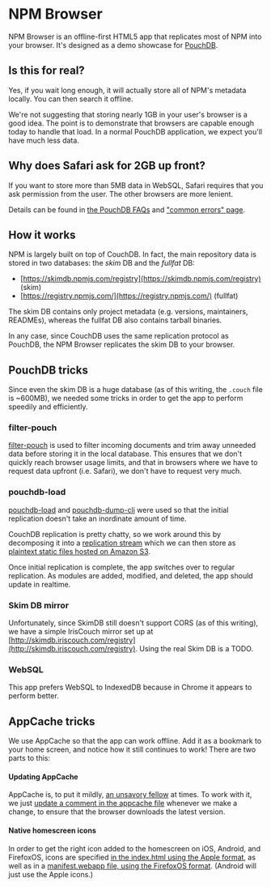 NPM Browser
========

NPM Browser is an offline-first HTML5 app that replicates most of NPM into your browser. It's designed as a demo showcase for [PouchDB](http://pouchdb.com).

Is this for real?
----------

Yes, if you wait long enough, it will actually store all of NPM's metadata locally. You can then search it offline.

We're not suggesting that storing nearly 1GB in your user's browser is a good idea. The point is to demonstrate that browsers are capable enough today to handle that load. In a normal PouchDB application, we expect you'll have much less data.

Why does Safari ask for 2GB up front?
--------

If you want to store more than 5MB data in WebSQL, Safari requires that you ask permission from the user. The other browsers are more lenient.

Details can be found in [the PouchDB FAQs](http://pouchdb.com/faq.html#data_limits) and ["common errors" page](http://pouchdb.com/errors.html#not_enough_space).


How it works
------

NPM is largely built on top of CouchDB. In fact, the main repository data is stored in two databases: the *skim* DB and the *fullfat* DB:

* [https://skimdb.npmjs.com/registry](https://skimdb.npmjs.com/registry) (skim)
* [https://registry.npmjs.com/](https://registry.npmjs.com/) (fullfat)

The skim DB contains only project metadata (e.g. versions, maintainers, READMEs), whereas the fullfat DB also contains tarball binaries.

In any case, since CouchDB uses the same replication protocol as PouchDB, the NPM Browser replicates the skim DB to your browser.

PouchDB tricks
-------

Since even the skim DB is a huge database (as of this writing, the `.couch` file is ~600MB), we needed some tricks in order to get the app to perform speedily and efficiently.

### filter-pouch

[filter-pouch](https://github.com/nolanlawson/filter-pouch) is used to filter incoming documents and trim away unneeded data before storing it in the local database. This ensures that we don't quickly reach browser usage limits, and that in browsers where we have to request data upfront (i.e. Safari), we don't have to request very much.

### pouchdb-load

[pouchdb-load](https://github.com/nolanlawson/pouchdb-load) and [pouchdb-dump-cli](https://github.com/nolanlawson/pouchdb-dump-cli) were used so that the initial replication doesn't take an inordinate amount of time.

CouchDB replication is pretty chatty, so we work around this by decomposing it into a [replication stream](https://github.com/nolanlawson/pouchdb-replication-stream) which we can then store as [plaintext static files hosted on Amazon S3](http://shrub.appspot.com/nolanlawson/npm-browser/).

Once initial replication is complete, the app switches over to regular replication. As modules are added, modified, and deleted, the app should update in realtime.

### Skim DB mirror

Unfortunately, since SkimDB still doesn't support CORS (as of this writing), we have a simple IrisCouch mirror set up at [http://skimdb.iriscouch.com/registry](http://skimdb.iriscouch.com/registry). Using the real Skim DB is a TODO.

### WebSQL

This app prefers WebSQL to IndexedDB because in Chrome it appears to perform better.

AppCache tricks
------

We use AppCache so that the app can work offline. Add it as a bookmark to your home screen, and notice how it still continues to work! There are two parts to this:

#### Updating AppCache

AppCache is, to put it mildly, [an unsavory fellow](http://alistapart.com/article/application-cache-is-a-douchebag) at times. To work with it, we just [update a comment in the appcache file](https://github.com/pouchdb/npm-browser/blob/aa5c5fe703f92eecc9dc3bc3c1ad9eed3e712f97/manifest.appcache) whenever we make a change, to ensure that the browser downloads the latest version.

#### Native homescreen icons

In order to get the right icon added to the homescreen on iOS, Android, and FirefoxOS, icons are specified [in the index.html using the Apple format](https://github.com/pouchdb/npm-browser/blob/aa5c5fe703f92eecc9dc3bc3c1ad9eed3e712f97/index.html#L14-L23), as well as in a [manifest.webapp file, using the FirefoxOS format](https://github.com/pouchdb/npm-browser/blob/aa5c5fe703f92eecc9dc3bc3c1ad9eed3e712f97/manifest.webapp). (Android will just use the Apple icons.)
